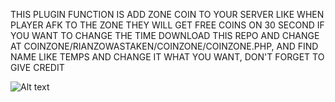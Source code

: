 THIS PLUGIN FUNCTION IS ADD ZONE COIN TO YOUR SERVER LIKE WHEN PLAYER AFK TO THE ZONE THEY WILL GET FREE COINS ON 30 SECOND 
IF YOU WANT TO CHANGE THE TIME DOWNLOAD THIS REPO AND CHANGE AT 
COINZONE/RIANZOWASTAKEN/COINZONE/COINZONE.PHP, 
AND FIND NAME LIKE TEMPS AND CHANGE IT WHAT YOU WANT, DON'T FORGET TO GIVE CREDIT

![Alt text](https://cdn.discordapp.com/attachments/1162703544881778780/1186125924933058591/1186125794397933568remix-1702864852546.png?ex=65921cd9&is=657fa7d9&hm=c0bc437c1d2f6ceafde83c95e67e47f53e3f5c1e9582074317911abb83427d31&)
